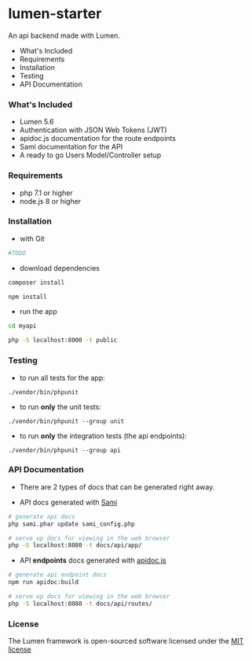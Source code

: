 # lumen-starter

An api backend made with Lumen.

- What's Included
- Requirements
- Installation
- Testing
- API Documentation


### What's Included

- Lumen 5.6
- Authentication with JSON Web Tokens (JWT)
- apidoc.js documentation for the route endpoints
- Sami documentation for the API
- A ready to go Users Model/Controller setup

### Requirements

- php 7.1 or higher
- node.js 8 or higher

### Installation

- with Git

```sh
#TODO
```

- download dependencies

```sh
composer install

npm install
```

- run the app

```sh
cd myapi

php -S localhost:8000 -t public
```


### Testing

- to run all tests for the app:

`./vendor/bin/phpunit`

- to run **only** the unit tests:

`./vendor/bin/phpunit --group unit`

- to run **only** the integration tests (the api endpoints):

`./vendor/bin/phpunit --group api`


### API Documentation

- There are 2 types of docs that can be generated right away.

- API docs generated with [Sami](https://github.com/FriendsOfPHP/Sami)

```sh
# generate api docs
php sami.phar update sami_config.php

# serve up docs for viewing in the web browser
php -S localhost:8080 -t docs/api/app/
```
- API **endpoints** docs generated with [apidoc.js](http://apidocjs.com/)

```sh
# generate api endpoint docs
npm run apidoc:build

# serve up docs for viewing in the web browser
php -S localhost:8080 -t docs/api/routes/
```

### License

The Lumen framework is open-sourced software licensed under the [MIT license](http://opensource.org/licenses/MIT)
